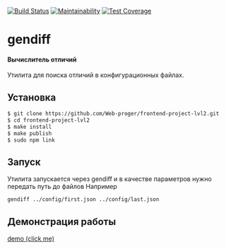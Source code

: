 [![Build Status](https://img.shields.io/endpoint.svg?url=https%3A%2F%2Factions-badge.atrox.dev%2FWeb-proger%2Ffrontend-project-lvl2%2Fbadge%3Fref%3Dmaster&style=flat)](https://actions-badge.atrox.dev/Web-proger/frontend-project-lvl2/goto?ref=master)
[![Maintainability](https://api.codeclimate.com/v1/badges/00c3b74d12f7d7293d55/maintainability)](https://codeclimate.com/github/Web-proger/frontend-project-lvl2/maintainability)
[![Test Coverage](https://api.codeclimate.com/v1/badges/00c3b74d12f7d7293d55/test_coverage)](https://codeclimate.com/github/Web-proger/frontend-project-lvl2/test_coverage)

# gendiff
#### Вычислитель отличий

Утилита для поиска отличий в конфигурационных файлах.

## Установка

```sh
$ git clone https://github.com/Web-proger/frontend-project-lvl2.git
$ cd frontend-project-lvl2
$ make install
$ make publish
$ sudo npm link
```

## Запуск
Утилита запускается через gendiff и в качестве параметров нужно передать путь до файлов
Например
```sh
gendiff ../config/first.json ../config/last.json
```

## Демонстрация работы
[demo (click me)](https://asciinema.org/a/rAd8aE1RviCJXDDGFIEXOKOTw)
